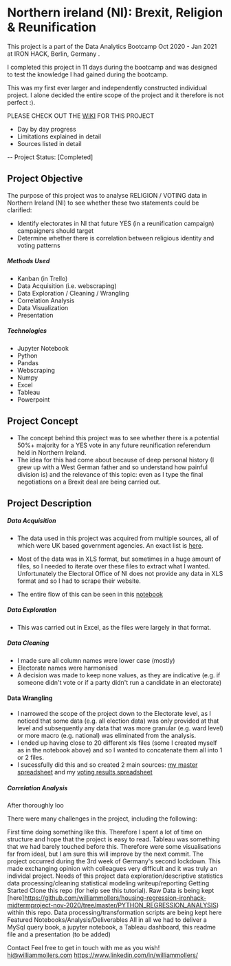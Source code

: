 # Northern ireland (NI): Brexit, Religion & Reunification  
This project is a part of the Data Analytics Bootcamp Oct 2020 - Jan 2021 at IRON HACK, Berlin, Germany .

I completed this project in 11 days during the bootcamp and was designed to test the knowledge I had gained during the bootcamp. 

This was my first ever larger and independently constructed individual project. I alone decided the entire scope of the project and it therefore is not perfect :).

PLEASE CHECK OUT THE [WIKI](https://github.com/williammollers/finalproject-ironhack-NI/wiki) FOR THIS PROJECT
* Day by day progress
* Limitations explained in detail
* Sources listed in detail

-- Project Status: [Completed]

## Project Objective

The purpose of this project was to analyse RELIGION / VOTING data in Northern Ireland (NI) to see whether these two statements could be clarified:
* Identify electorates in NI that future YES (in a reunification campaign) campaigners should target
* Determine whether there is correlation between religious identity and voting patterns

##### Methods Used

* Kanban (in Trello)
* Data Acquisition (i.e. webscraping)
* Data Exploration / Cleaning / Wrangling 
* Correlation Analysis 
* Data Visualization 
* Presentation 

##### Technologies
* Jupyter Notebook
* Python
* Pandas
* Webscraping
* Numpy
* Excel 
* Tableau
* Powerpoint

## Project Concept

* The concept behind this project was to see whether there is a potential 50%+ majority for a YES vote in any future reunification referendum held in Northern Ireland. 
* The idea for this had come about because of deep personal history (I grew up with a West German father and so understand how painful division is) and the relevance of this topic: even as I type the final negotiations on a Brexit deal are being carried out. 

## Project Description

##### Data Acquisition 

* The data used in this project was acquired from multiple sources, all of which were UK based government agencies. An exact list is [here](https://github.com/williammollers/finalproject-ironhack-NI/wiki/DATA-SOURCES). 

* Most of the data was in XLS format, but sometimes in a huge amount of files, so I needed to iterate over these files to extract what I wanted.
Unfortunately the Electoral Office of NI does not provide any data in XLS format and so I had to scrape their website. 

* The entire flow of this can be seen in this [notebook](https://github.com/williammollers/finalproject-ironhack-NI/blob/main/PYTHON/REUNIFICATION_REFERENDUM_IRELAND.ipynb)

##### Data Exploration 

* This was carried out in Excel, as the files were largely in that format. 

##### Data Cleaning 

* I made sure all column names were lower case (mostly)
* Electorate names were harmonised
* A decision was made to keep none values, as they are indicative (e.g. if someone didn't vote or if a party didn't run a candidate in an electorate)

#### Data Wrangling

* I narrowed the scope of the project down to the Electorate level, as I noticed that some data (e.g. all election data) was only provided at that level and subsequently any data that was more granular (e.g. ward level) or more macro (e.g. national) was eliminated from the analysis.  
* I ended up having close to 20 different xls files (some I created myself as in the notebook above) and so I wanted to concatenate them all into 1 or 2 files. 
* I sucessfully did this and so created 2 main sources: 
[my master spreadsheet](https://github.com/williammollers/finalproject-ironhack-NI/blob/main/ALL_DATA_SOURCES/MY_ADDITIONS/MAIN/MASTER_SPREADSHEET.xlsx) and my [voting results spreadsheet](https://github.com/williammollers/finalproject-ironhack-NI/blob/main/ALL_DATA_SOURCES/MY_ADDITIONS/MAIN/ni_uk_19_all_electorates_cian.xlsx)

##### Correlation Analysis

After thoroughly loo


There were many challenges in the project, including the following:

First time doing something like this. Therefore I spent a lot of time on structure and hope that the project is easy to read.
Tableau was something that we had barely touched before this. Therefore were some visualisations far from ideal, but I am sure this will improve by the next commit.
The project occurred during the 3rd week of Germany's second lockdown. This made exchanging opinion with colleagues very difficult and it was truly an individal project.
Needs of this project
data exploration/descriptive statistics
data processing/cleaning
statistical modeling
writeup/reporting
Getting Started
Clone this repo (for help see this tutorial).
Raw Data is being kept [here]https://github.com/williammollers/housing-regression-ironhack-midtermproject-nov-2020/tree/master/PYTHON_REGRESSION_ANALYSIS) within this repo.
Data processing/transformation scripts are being kept here
Featured Notebooks/Analysis/Deliverables
All in all we had to deliver a MySql query book, a jupyter notebook, a Tableau dashboard, this readme file and a presentation (to be added)

Contact
Feel free to get in touch with me as you wish!
hi@williammollers.com
https://www.linkedin.com/in/williammollers/
